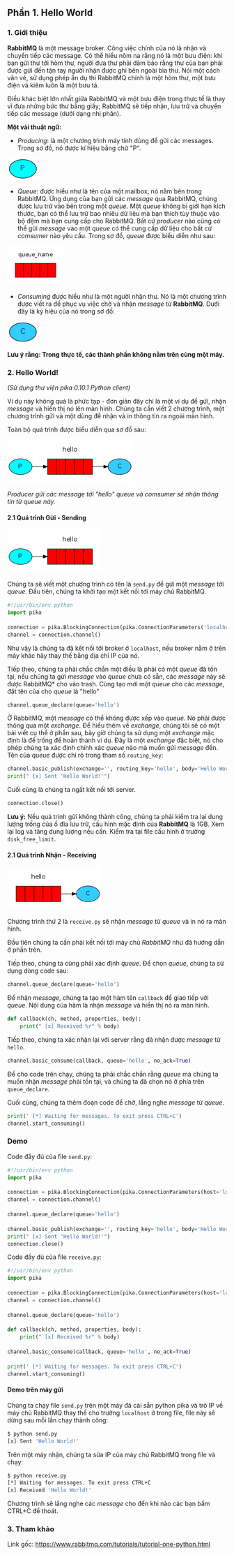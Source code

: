 ## Phần 1. Hello World

### 1. Giới thiệu

**RabbitMQ** là một message broker. Công việc chính của nó là nhận và chuyển tiếp các message. Có thể hiểu nôm na rằng nó là một bưu điện: khi bạn gửi thư tới hòm thư, người đưa thư phải đảm bảo rằng thư của bạn phải được gửi đến tận tay người nhận được ghi bên ngoài bìa thư. Nói một cách văn vẻ, sử dụng phép ẩn dụ thì RabbitMQ chính là một hòm thư, một bưu điện và kiêm luôn là một bưu tá.

Điều khác biệt lớn nhất giữa RabbitMQ và một bưu điện trong thực tế là thay vì đưa những bức thư bằng giấy; RabbitMQ sẽ tiếp nhận, lưu trữ và chuyển tiếp các message (dưới dạng nhị phân).

**Một vài thuật ngữ:**

- *Producing*: là một chương trình máy tính dùng để gửi các messages. Trong sơ đồ, nó được kí hiệu bằng chữ "P".

<img src="https://github.com/hoangdh/meditech-ghichep-rabbitmq/blob/master/images/1-producer.png?raw=true" />

- *Queue*: được hiểu như là tên của một mailbox, nó nằm bên trong RabbitMQ. Ứng dụng của bạn gửi các *message* qua RabbitMQ, chúng được lưu trữ vào bên trong một *queue*. Một *queue* không bị giới hạn kích thước, bạn có thể lưu trữ bao nhiêu dữ liệu mà bạn thích tùy thuộc vào bộ đệm mà bạn cung cấp cho RabbitMQ. Bất cứ *producer* nào cũng có thể gửi *message* vào một *queue* có thể cung cấp dữ liệu cho bất cứ *comsumer* nào yêu cầu. Trong sơ đồ, *queue* được biểu diễn như sau:

<img src="https://github.com/hoangdh/meditech-ghichep-rabbitmq/blob/master/images/1-queue.png?raw=true" />

- *Consuming* được hiểu như là một người nhận thư. Nó là một chương trình được viết ra để phục vụ việc chờ và nhận *message* từ **RabbitMQ**. Dưới đây là ký hiệu của nó trong sơ đồ:

<img src="https://github.com/hoangdh/meditech-ghichep-rabbitmq/blob/master/images/1-consumer.png?raw=true" />

**Lưu ý rằng: Trong thực tế, các thành phần không nằm trên cùng một máy.**

### 2. Hello World!

*(Sử dụng thư viện pika 0.10.1 Python client)*

Ví dụ này không quá là phức tạp - đơn giản đây chỉ là một ví dụ để gửi, nhận *message* và hiển thị nó lên màn hình.  Chúng ta cần viết 2 chương trình, một chương trình gửi và một dùng để nhận và in thông tin ra ngoài màn hình.

Toàn bộ quá trình được biểu diễn qua sơ đồ sau:

<img src="https://github.com/hoangdh/meditech-ghichep-rabbitmq/blob/master/images/1-python-one-overall.png?raw=true" />

*Producer gửi các message tới "hello" queue và comsumer sẽ nhận thông tin từ queue này.*

#### 2.1 Quá trình Gửi - Sending

<img src="https://github.com/hoangdh/meditech-ghichep-rabbitmq/blob/master/images/1-sending.png?raw=true" />

Chúng ta sẽ viết một chương trình có tên là `send.py` để gửi một *message* tới *queue*. Đầu tiên, chúng ta khởi tạo một kết nối tới máy chủ RabbitMQ.

```python
#!/usr/bin/env python
import pika

connection = pika.BlockingConnection(pika.ConnectionParameters('localhost'))
channel = connection.channel()
```

Như vậy là chúng ta đã kết nối tới broker ở `localhost`, nếu broker nằm ở trên máy khác hãy thay thế bằng địa chỉ IP của nó.

Tiếp theo, chúng ta phải chắc chắn một điều là phải có một *queue* đã tồn tại, nếu chúng ta gửi *message* vào *queue* chưa có sẵn, các *message* này sẽ được RabbitMQ* cho vào trash. Cùng tạo mới một *queue* cho các *message*, đặt tên của cho *queue* là "hello"

```python
channel.queue_declare(queue='hello')
```

Ở RabbitMQ, một *message* có thể không được xếp vào *queue*. Nó phải được thông qua một *exchange*. Để hiểu thêm về *exchange*, chúng tôi sẽ có một bài viết cụ thể ở phần sau, bây giờ chúng ta sử dụng một *exchange* mặc định là để trống để hoàn thành ví dụ. Đây là một *exchange* đặc biệt, nó cho phép chúng ta xác định chính xác *queue* nào mà muốn gửi *message* đến. Tên của *queue* được chỉ rõ trong tham số `routing_key`:

```python
channel.basic_publish(exchange='', routing_key='hello', body='Hello World!')
print(" [x] Sent 'Hello World!'")
```

Cuối cùng là chúng ta ngắt kết nối tới server.

```python
connection.close()
```

**Lưu ý:** Nếu quá trình gửi không thành công, chúng ta phải kiểm tra lại dung lượng trống của ổ đĩa lưu trữ, cấu hình mặc định của **RabbitMQ** là 1GB. Xem lại log và tăng dung lượng nếu cần. Kiểm tra tại file cấu hình ở trường `disk_free_limit`.

#### 2.1 Quá trình Nhận - Receiving

![Quá trình Nhận - Receiving](https://github.com/hoangdh/meditech-ghichep-rabbitmq/blob/master/images/1-receiving.png?raw=true)

Chương trình thứ 2 là `receive.py` sẽ nhận *message* từ *queue* và in nó ra màn hình.

Đầu tiên chúng ta cần phải kết nối tới máy chủ *RabbitMQ* như đã hướng dẫn ở phần trên. 

Tiếp theo, chúng ta cũng phải xác định *queue*. Để chọn *queue*, chúng ta sử dụng dòng code sau:

```python
channel.queue_declare(queue='hello')
```

Để nhận *message*, chúng ta tạo một hàm tên `callback` để giao tiếp với *queue*. Nội dung của hàm là nhận *message* và hiển thị nó ra màn hình.

```python
def callback(ch, method, properties, body):
    print(" [x] Received %r" % body)
```

Tiếp theo, chúng ta xác nhận lại với server rằng đã nhận được *message* từ `hello`. 

```python
channel.basic_consume(callback, queue='hello', no_ack=True)
```

Để cho code trên chạy, chúng ta phải chắc chắn rằng *queue* mà chúng ta muốn nhận *message* phải tồn tại, và chúng ta đã chọn nó ở phía trên `queue_declare`.

Cuối cùng, chúng ta thêm đoạn code để chờ, lắng nghe *message* từ *queue*.

```python
print(' [*] Waiting for messages. To exit press CTRL+C')
channel.start_consuming()
```

### Demo

Code đầy đủ của file `send.py`:

```python
#!/usr/bin/env python
import pika

connection = pika.BlockingConnection(pika.ConnectionParameters(host='localhost'))
channel = connection.channel()

channel.queue_declare(queue='hello')

channel.basic_publish(exchange='', routing_key='hello', body='Hello World!')
print(" [x] Sent 'Hello World!'")
connection.close()
```

Code đầy đủ của file `receive.py`:

```python
#!/usr/bin/env python
import pika

connection = pika.BlockingConnection(pika.ConnectionParameters(host='localhost'))
channel = connection.channel()

channel.queue_declare(queue='hello')

def callback(ch, method, properties, body):
    print(" [x] Received %r" % body)

channel.basic_consume(callback, queue='hello', no_ack=True)

print(' [*] Waiting for messages. To exit press CTRL+C')
channel.start_consuming()
```

#### Demo trên máy gửi

Chúng ta chạy file `send.py` trên một máy đã cài sẵn python pika và trỏ IP về máy chủ RabbitMQ thay thế cho trường `localhost` ở trong file, file này sẽ dừng sau mỗi lần chạy thành công:

```bash
$ python send.py
[x] Sent 'Hello World!'
```

Trên một máy nhận, chúng ta sửa IP của máy chủ RabbitMQ trong file và chạy:

```bash
$ python receive.py
[*] Waiting for messages. To exit press CTRL+C
[x] Received 'Hello World!'
```

Chương trình sẽ lắng nghe các *message* cho đến khi nào các bạn bấm CTRL+C để thoát.

### 3. Tham khảo

Link gốc: https://www.rabbitmq.com/tutorials/tutorial-one-python.html